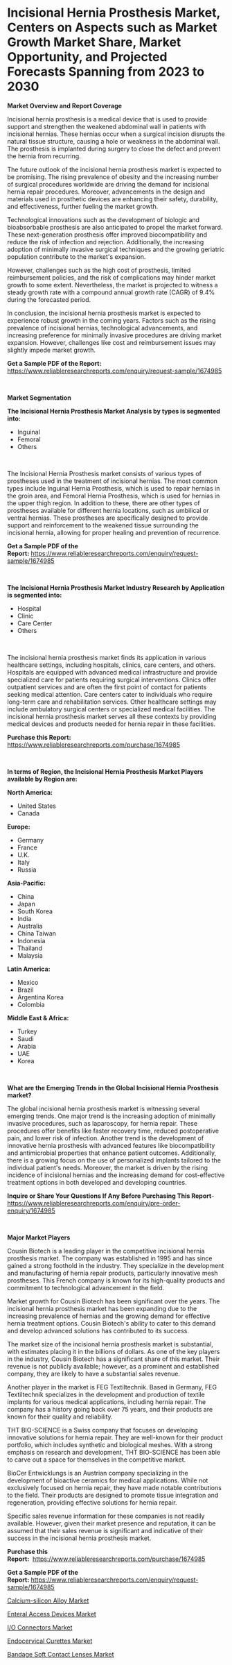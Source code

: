 <p><h1>Incisional Hernia Prosthesis Market, Centers on Aspects such as Market Growth Market Share, Market Opportunity, and Projected Forecasts Spanning from 2023 to 2030</h1></p><p><strong>Market Overview and Report Coverage</strong></p>
<p><p>Incisional hernia prosthesis is a medical device that is used to provide support and strengthen the weakened abdominal wall in patients with incisional hernias. These hernias occur when a surgical incision disrupts the natural tissue structure, causing a hole or weakness in the abdominal wall. The prosthesis is implanted during surgery to close the defect and prevent the hernia from recurring.</p><p>The future outlook of the incisional hernia prosthesis market is expected to be promising. The rising prevalence of obesity and the increasing number of surgical procedures worldwide are driving the demand for incisional hernia repair procedures. Moreover, advancements in the design and materials used in prosthetic devices are enhancing their safety, durability, and effectiveness, further fueling the market growth.</p><p>Technological innovations such as the development of biologic and bioabsorbable prosthesis are also anticipated to propel the market forward. These next-generation prosthesis offer improved biocompatibility and reduce the risk of infection and rejection. Additionally, the increasing adoption of minimally invasive surgical techniques and the growing geriatric population contribute to the market's expansion.</p><p>However, challenges such as the high cost of prosthesis, limited reimbursement policies, and the risk of complications may hinder market growth to some extent. Nevertheless, the market is projected to witness a steady growth rate with a compound annual growth rate (CAGR) of 9.4% during the forecasted period.</p><p>In conclusion, the incisional hernia prosthesis market is expected to experience robust growth in the coming years. Factors such as the rising prevalence of incisional hernias, technological advancements, and increasing preference for minimally invasive procedures are driving market expansion. However, challenges like cost and reimbursement issues may slightly impede market growth.</p></p>
<p><strong>Get a Sample PDF of the Report:</strong> <a href="https://www.reliableresearchreports.com/enquiry/request-sample/1674985">https://www.reliableresearchreports.com/enquiry/request-sample/1674985</a></p>
<p>&nbsp;</p>
<p><strong>Market Segmentation</strong></p>
<p><strong>The Incisional Hernia Prosthesis Market Analysis by types is segmented into:</strong></p>
<p><ul><li>Inguinal</li><li>Femoral</li><li>Others</li></ul></p>
<p>&nbsp;</p>
<p><p>The Incisional Hernia Prosthesis market consists of various types of prostheses used in the treatment of incisional hernias. The most common types include Inguinal Hernia Prosthesis, which is used to repair hernias in the groin area, and Femoral Hernia Prosthesis, which is used for hernias in the upper thigh region. In addition to these, there are other types of prostheses available for different hernia locations, such as umbilical or ventral hernias. These prostheses are specifically designed to provide support and reinforcement to the weakened tissue surrounding the incisional hernia, allowing for proper healing and prevention of recurrence.</p></p>
<p><strong>Get a Sample PDF of the Report:</strong>&nbsp;<a href="https://www.reliableresearchreports.com/enquiry/request-sample/1674985">https://www.reliableresearchreports.com/enquiry/request-sample/1674985</a></p>
<p>&nbsp;</p>
<p><strong>The Incisional Hernia Prosthesis Market Industry Research by Application is segmented into:</strong></p>
<p><ul><li>Hospital</li><li>Clinic</li><li>Care Center</li><li>Others</li></ul></p>
<p>&nbsp;</p>
<p><p>The incisional hernia prosthesis market finds its application in various healthcare settings, including hospitals, clinics, care centers, and others. Hospitals are equipped with advanced medical infrastructure and provide specialized care for patients requiring surgical interventions. Clinics offer outpatient services and are often the first point of contact for patients seeking medical attention. Care centers cater to individuals who require long-term care and rehabilitation services. Other healthcare settings may include ambulatory surgical centers or specialized medical facilities. The incisional hernia prosthesis market serves all these contexts by providing medical devices and products needed for hernia repair in these facilities.</p></p>
<p><strong>Purchase this Report:</strong>&nbsp; <a href="https://www.reliableresearchreports.com/purchase/1674985">https://www.reliableresearchreports.com/purchase/1674985</a></p>
<p>&nbsp;</p>
<p><strong>In terms of Region, the Incisional Hernia Prosthesis Market Players available by Region are:</strong></p>
<p>
    <p> <strong> North America: </strong>
        <ul>
            <li>United States</li>
            <li>Canada</li>
        </ul>
        </p> 
    <p> <strong> Europe: </strong>
        <ul>
            <li>Germany</li>
            <li>France</li>
            <li>U.K.</li>
            <li>Italy</li>
            <li>Russia</li>
        </ul>
        </p> 
    <p> <strong> Asia-Pacific: </strong>
        <ul>
            <li>China</li>
            <li>Japan</li>
            <li>South Korea</li>
            <li>India</li>
            <li>Australia</li>
            <li>China Taiwan</li>
            <li>Indonesia</li>
            <li>Thailand</li>
            <li>Malaysia</li>
        </ul>
        </p> 
    <p> <strong> Latin America: </strong>
        <ul>
            <li>Mexico</li>
            <li>Brazil</li>
            <li>Argentina Korea</li>
            <li>Colombia</li>
        </ul>
        </p> 
    <p> <strong> Middle East & Africa: </strong>
        <ul>
            <li>Turkey</li>
            <li>Saudi</li>
            <li>Arabia</li>
            <li>UAE</li>
            <li>Korea</li>
        </ul>
    </p>
    </p>
<p>&nbsp;</p>
<p><strong>What are the Emerging Trends in the Global Incisional Hernia Prosthesis market?</strong></p>
<p><p>The global incisional hernia prosthesis market is witnessing several emerging trends. One major trend is the increasing adoption of minimally invasive procedures, such as laparoscopy, for hernia repair. These procedures offer benefits like faster recovery time, reduced postoperative pain, and lower risk of infection. Another trend is the development of innovative hernia prosthesis with advanced features like biocompatibility and antimicrobial properties that enhance patient outcomes. Additionally, there is a growing focus on the use of personalized implants tailored to the individual patient's needs. Moreover, the market is driven by the rising incidence of incisional hernias and the increasing demand for cost-effective treatment options in both developed and developing countries.</p></p>
<p><strong>Inquire or Share Your Questions If Any Before Purchasing This Report</strong>- <a href="https://www.reliableresearchreports.com/enquiry/pre-order-enquiry/1674985">https://www.reliableresearchreports.com/enquiry/pre-order-enquiry/1674985</a></p>
<p>&nbsp;</p>
<p><strong>Major Market Players</strong></p>
<p><p>Cousin Biotech is a leading player in the competitive incisional hernia prosthesis market. The company was established in 1995 and has since gained a strong foothold in the industry. They specialize in the development and manufacturing of hernia repair products, particularly innovative mesh prostheses. This French company is known for its high-quality products and commitment to technological advancement in the field.</p><p>Market growth for Cousin Biotech has been significant over the years. The incisional hernia prosthesis market has been expanding due to the increasing prevalence of hernias and the growing demand for effective hernia treatment options. Cousin Biotech's ability to cater to this demand and develop advanced solutions has contributed to its success.</p><p>The market size of the incisional hernia prosthesis market is substantial, with estimates placing it in the billions of dollars. As one of the key players in the industry, Cousin Biotech has a significant share of this market. Their revenue is not publicly available; however, as a prominent and established company, they are likely to have a substantial sales revenue.</p><p>Another player in the market is FEG Textiltechnik. Based in Germany, FEG Textiltechnik specializes in the development and production of textile implants for various medical applications, including hernia repair. The company has a history going back over 75 years, and their products are known for their quality and reliability.</p><p>THT BIO-SCIENCE is a Swiss company that focuses on developing innovative solutions for hernia repair. They are well-known for their product portfolio, which includes synthetic and biological meshes. With a strong emphasis on research and development, THT BIO-SCIENCE has been able to carve out a space for themselves in the competitive market.</p><p>BioCer Entwicklungs is an Austrian company specializing in the development of bioactive ceramics for medical applications. While not exclusively focused on hernia repair, they have made notable contributions to the field. Their products are designed to promote tissue integration and regeneration, providing effective solutions for hernia repair.</p><p>Specific sales revenue information for these companies is not readily available. However, given their market presence and reputation, it can be assumed that their sales revenue is significant and indicative of their success in the incisional hernia prosthesis market.</p></p>
<p><strong>Purchase this Report:</strong>&nbsp;&nbsp;<a href="https://www.reliableresearchreports.com/purchase/1674985">https://www.reliableresearchreports.com/purchase/1674985</a></p>
<p></p>
<p><strong>Get a Sample PDF of the Report:</strong>&nbsp;<a href="https://www.reliableresearchreports.com/enquiry/request-sample/1674985">https://www.reliableresearchreports.com/enquiry/request-sample/1674985</a></p>
<p><p><a href="https://medium.com/@suryayadavrp23/calcium-silicon-alloy-market-share-evolution-and-market-growth-trends-2023-2030-1ed82de62fcd">Calcium-silicon Alloy Market</a></p><p><a href="https://www.linkedin.com/pulse/enteral-access-devices-market-size-2023-2030-global-industrial-poinc/">Enteral Access Devices Market</a></p><p><a href="https://medium.com/@react.shoe.mask/i-o-connectors-market-outlook-industry-overview-and-forecast-2023-to-2030-58c0e20b5f15">I/O Connectors Market</a></p><p><a href="https://www.linkedin.com/pulse/endocervical-curettes-market-size-2023-2030-global-industrial-hpbyc/">Endocervical Curettes Market</a></p><p><a href="https://www.linkedin.com/pulse/bandage-soft-contact-lenses-market-insights-players-forecast-zbijc/">Bandage Soft Contact Lenses Market</a></p></p>